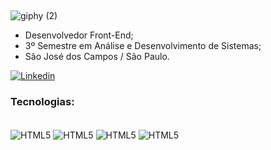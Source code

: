 ##

![giphy (2)](https://user-images.githubusercontent.com/82785756/154810305-219e2e12-5b7f-4442-b862-99c18806b6f1.gif)



- Desenvolvedor Front-End;
- 3º Semestre em Análise e Desenvolvimento de Sistemas;
- São José dos Campos / São Paulo.
 
[![Linkedin](https://img.shields.io/badge/LinkedIn-0077B5?style=for-the-badge&logo=linkedin&logoColor=white)](https://www.linkedin.com/in/jeffersoncabralsilva/)


### Tecnologias:

<div style="display: inline_block"><br>
  <img   align="center" alt="HTML5" src="https://img.shields.io/badge/HTML5-E34F26?style=for-the-badge&logo=html5&logoColor=white"/>
  <img   align="center" alt="HTML5" src=https://img.shields.io/badge/CSS-239120?&style=for-the-badge&logo=css3&logoColor=white"/>
  <img   align="center" alt="HTML5" src=https://img.shields.io/badge/JavaScript-F7DF1E?style=for-the-badge&logo=javascript&logoColor=black/>
  <img   align="center" alt="HTML5" src=https://img.shields.io/badge/Bootstrap-563D7C?style=for-the-badge&logo=bootstrap&logoColor=white/>
</div>
                                   
